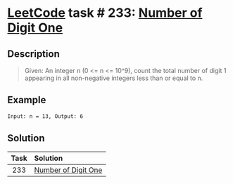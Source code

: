 # [LeetCode][leetcode] task # 233: [Number of Digit One][task]

Description
-----------

> Given: An integer n (0 <= n <= 10^9),
         count the total number of digit 1
         appearing in all non-negative integers
         less than or equal to n.

 Example
-------

```sh
Input: n = 13, Output: 6
```

Solution
--------

| Task | Solution                        |
|:----:|:--------------------------------|
| 233  | [Number of Digit One][solution] |


[leetcode]: <http://leetcode.com/>
[task]: <https://leetcode.com/problems/number-of-digit-one/>
[solution]: <https://github.com/wellaxis/witalis-jkit/blob/main/module/tasks/src/main/java/com/witalis/jkit/tasks/core/task/leetcode/h3/p233/option/Practice.java>
